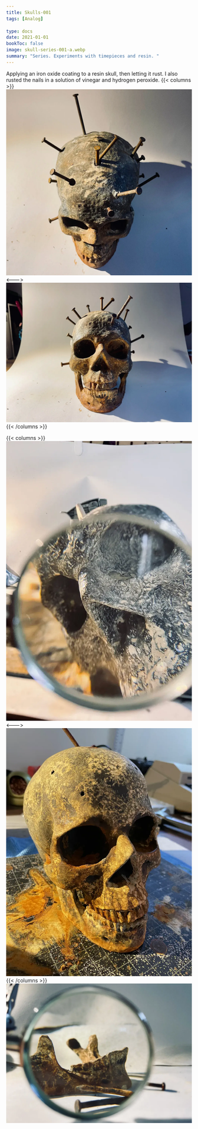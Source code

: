 ```yaml
---
title: Skulls-001
tags: [Analog]

type: docs
date: 2021-01-01
bookToc: false
image: skull-series-001-a.webp
summary: "Series. Experiments with timepieces and resin. "
---
```

Applying an iron oxide coating to a resin skull, then letting it rust. I also rusted the nails in a solution of vinegar and hydrogen peroxide.
{{< columns >}}
![](skull-series-001-b.webp)
<--->
![](skull-series-001-c.webp)
{{< /columns >}}

{{< columns >}}
![](skull-series-001-d.webp)
<--->
![](skull-series-001-f.webp)
{{< /columns >}}
![](skull-series-001-e.webp)


